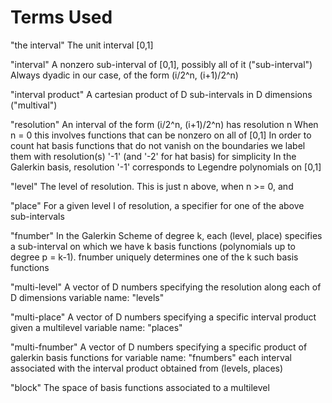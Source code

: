 # Terms Used

"the interval"	 			The unit interval [0,1]

"interval"					A nonzero sub-interval of [0,1], possibly all of it
("sub-interval")			Always dyadic in our case, of the form (i/2^n, (i+1)/2^n)

"interval product"			A cartesian product of D sub-intervals in D dimensions
("multival")

"resolution"				An interval of the form (i/2^n, (i+1)/2^n) has resolution n
							When n = 0 this involves functions that can be nonzero on all of [0,1]
							In order to count hat basis functions that do not vanish on the boundaries 
							we label them with resolution(s) '-1' (and '-2' for hat basis) for simplicity
							In the Galerkin basis, resolution '-1' corresponds to Legendre polynomials on [0,1]
							

"level" 					The level of resolution. This is just n above, when n >= 0, and 
							
"place" 					For a given level l of resolution, a specifier for one of the above sub-intervals

"fnumber"					In the Galerkin Scheme of degree k, 
							each (level, place) specifies a sub-interval on which we have k basis functions 
							(polynomials up to degree p = k-1). 
							fnumber uniquely determines one of the k such basis functions


"multi-level"				A vector of D numbers specifying the resolution along each of D dimensions
variable name: "levels"

"multi-place"				A vector of D numbers specifying a specific interval product given a multilevel
variable name: "places"

"multi-fnumber"				A vector of D numbers specifying a specific product of galerkin basis functions for 
variable name: "fnumbers"	each interval associated with the interval product obtained from (levels, places)
							

"block"						The space of basis functions associated to a multilevel